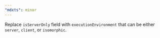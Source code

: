 ```yaml
---
"mdxts": minor
---
```


Replace `isServerOnly` field with `executionEnvironment` that can be either `server`, `client`, or `isomorphic`.
